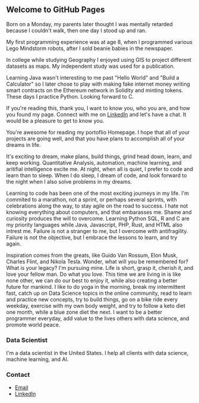 ## Welcome to GitHub Pages
Born on a Monday, my parents later thought I was mentally retarded because I couldn't walk, then one day I stood up and ran.

My first programming experience was at age 8, when I programmed various Lego Mindstorm robots, after I sold beanie babies in the newspaper.

In college while studying Geography I enjoyed using GIS to project different datasets as maps. My independent study was used for a publication.

Learning Java wasn't interesting to me past "Hello World" and "Build a Calculator" so I later chose to play with making fake internet money
writing smart contracts on the Ethereum network in Solidity and minting tokens. These days I practice Python. Looking forward to C.

If you're reading this, thank you, I want to know you, who you are, and how you found my page. Connect with me on [LinkedIn](https://www.linkedin.com/in/johnjdailey/) and let's have a chat. It would be a pleasure to get to know you.

You're awesome for reading my portoflio Homepage. I hope that all of your projects are going well, and that you have plans to accomplish all
of your dreams in life.

It's exciting to dream, make plans, build things, grind head down, learn, and keep working. Quantitative Analysis, automation, machine learning,
and aritifial intelligence excite me. At night, when all is quiet, I prefer to code and learn than to sleep. When I do sleep, I dream of code,
and look forward to the night when I also solve problems in my dreams.

Learning to code has been one of the most exciting journeys in my life. I'm commited to a marathon, not a sprint, or perhaps several sprints,
with celebrations along the way, to stay agile on the road to success. I hate not knowing everything about computers, and that embarasses me.
Shame and curiosity produces the will to overcome. Learning Python SQL, R and C are my priority languages while Java, Javascript, PHP, Rust, and HTML also intrest me.
Failure is not a stranger to me, but I overcome with antifragility. Failure is not the objective, but I embrace the lessons to learn, and try again.

Inspiration comes from the greats, like Guido Van Rossum, Elon Musk, Charles Flint, and Nikola Tesla. Wonder, what will you be remembered for?
What is your legacy? I'm pursuing mine. Life is short, grasp it, cherish it, and love your fellow man. Do what you love. This time we are living 
in is like none other, we can do our best to enjoy it, while also creating a better future for mankind. I like to do yoga in the morning,
break my intermittent fast, catch up on Data Science topics in the online community, read to learn and practice new concepts, try to build things,
go on a bike ride every weekday, exercise with my own body weight, and try to follow a keto diet one month, while a blue zone diet the next. I
want to be a better programmer everyday, add value to the lives others with data science, and promote world peace.

### Data Scientist

I'm a data scientist in the United States. I help all clients with data science, machine learning, and AI.

### Contact
- [Email](mailto:johnjdailey@gmail.com)
- [LinkedIn](https://www.linkedin.com/in/johnjdailey/)
